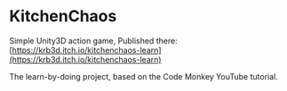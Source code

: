 # KitchenChaos

Simple Unity3D action game,
Published there: [https://krb3d.itch.io/kitchenchaos-learn](https://krb3d.itch.io/kitchenchaos-learn)

The learn-by-doing project, based on the Code Monkey YouTube tutorial.
